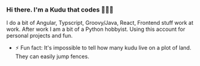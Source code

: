 ### Hi there. I'm a Kudu that codes 👋👋👋

I do a bit of Angular, Typscript, Groovy/Java, React, Frontend stuff work at work. After work I am a bit of a Python hobbyist. Using this account for personal projects and fun. 

- ⚡ Fun fact: It's impossible to tell how many kudu live on a plot of land. They can easily jump fences.

<!--
**codingkudu/codingkudu** is a ✨ _special_ ✨ repository because its `README.md` (this file) appears on your GitHub profile.

Here are some ideas to get you started:

- 🔭 I’m currently working on ...
- 🌱 I’m currently learning ...
- 👯 I’m looking to collaborate on ...
- 🤔 I’m looking for help with ...
- 💬 Ask me about ...
- 📫 How to reach me: ...
- 😄 Pronouns: ...
- ⚡ Fun fact: ...
-->
